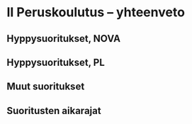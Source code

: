 # II Peruskoulutus – yhteenveto

## Hyppysuoritukset, NOVA 
## Hyppysuoritukset, PL
## Muut suoritukset
## Suoritusten aikarajat

